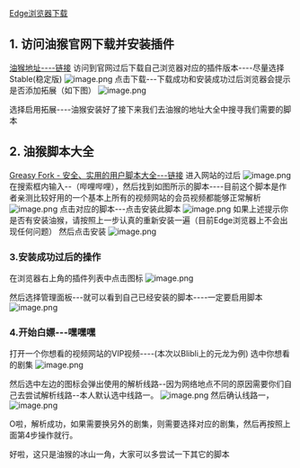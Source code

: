 [Edge浏览器下载](https://www.microsoft.com/zh-cn/edge)
## 1. 访问油猴官网下载并安装插件
  [油猴地址----链接](https://www.tampermonkey.net/) 
 访问到官网过后下载自己浏览器对应的插件版本----尽量选择Stable(稳定版)
 ![image.png](https://upload-images.jianshu.io/upload_images/4852442-edba4a86b4a750d0.png?imageMogr2/auto-orient/strip%7CimageView2/2/w/1240)
点击下载---下载成功和安装成功过后浏览器会提示是否添加拓展（如下图）
![image.png](https://upload-images.jianshu.io/upload_images/4852442-1d22e36dd4719ee2.png?imageMogr2/auto-orient/strip%7CimageView2/2/w/1240)

选择启用拓展----油猴安装好了接下来我们去油猴的地址大全中搜寻我们需要的脚本


## 2. 油猴脚本大全
   [Greasy Fork - 安全、实用的用户脚本大全---链接](https://greasyfork.org/zh-CN)
  进入网站的过后
  ![image.png](https://upload-images.jianshu.io/upload_images/4852442-c9997b421e97a622.png?imageMogr2/auto-orient/strip%7CimageView2/2/w/1240)
在搜索框内输入--（哔哩哔哩），然后找到如图所示的脚本----目前这个脚本是作者亲测比较好用的一个基本上所有的视频网站的会员视频都能够正常解析
![image.png](https://upload-images.jianshu.io/upload_images/4852442-fb88321a6c9c6990.png?imageMogr2/auto-orient/strip%7CimageView2/2/w/1240)
点击对应的脚本---点击安装此脚本
![image.png](https://upload-images.jianshu.io/upload_images/4852442-ecf41bee1a1674d0.png?imageMogr2/auto-orient/strip%7CimageView2/2/w/1240)
如果上述提示你是否有安装油猴，请按照上一步认真的重新安装一遍（目前Edge浏览器上不会出现任何问题）
然后点击安装 ![image.png](https://upload-images.jianshu.io/upload_images/4852442-cae5ff92f4e24adf.png?imageMogr2/auto-orient/strip%7CimageView2/2/w/1240)


### 3.安装成功过后的操作
 在浏览器右上角的插件列表中点击图标
![image.png](https://upload-images.jianshu.io/upload_images/4852442-69768161a82cae42.png?imageMogr2/auto-orient/strip%7CimageView2/2/w/1240)

然后选择管理面板---就可以看到自己已经安装的脚本----一定要启用脚本![image.png](https://upload-images.jianshu.io/upload_images/4852442-3182e96302544735.png?imageMogr2/auto-orient/strip%7CimageView2/2/w/1240)



### 4.开始白嫖---嘿嘿嘿
打开一个你想看的视频网站的VIP视频----(本次以Blibli上的元龙为例)
选中你想看的剧集
![image.png](https://upload-images.jianshu.io/upload_images/4852442-d69e88f6884e00b4.png?imageMogr2/auto-orient/strip%7CimageView2/2/w/1240)

然后选中左边的图标会弹出使用的解析线路--因为网络地点不同的原因需要你们自己去尝试解析线路--本人默认选中线路一。
![image.png](https://upload-images.jianshu.io/upload_images/4852442-80b1175b43495da0.png?imageMogr2/auto-orient/strip%7CimageView2/2/w/1240)
然后确认线路一，
![image.png](https://upload-images.jianshu.io/upload_images/4852442-ccd77862f7e338d5.png?imageMogr2/auto-orient/strip%7CimageView2/2/w/1240)

O啦，解析成功，如果需要换另外的剧集，则需要选择对应的剧集，然后再按照上面第4步操作就行。

好啦，这只是油猴的冰山一角，大家可以多尝试一下其它的脚本






 










